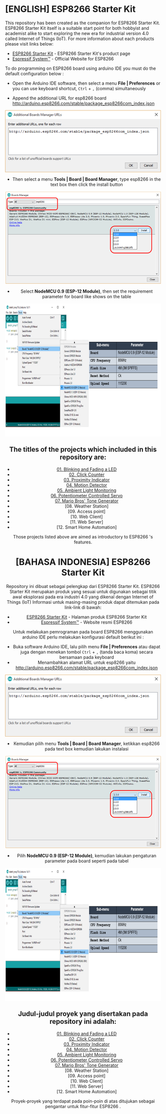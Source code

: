 # [ENGLISH] ESP8266  Starter Kit
This repository has been created as the companion for ESP8266  Starter Kit.
ESP8266  Starter Kit itself is a suitable start point for both hobbyist and academist alike to start exploring the new era for industrial version 4.0 called Internet of Things (IoT).
For more information about each products please visit links below:
* [ESP8266  Starter Kit](http://digiwarestore.com/en/) - ESP8266  Starter Kit's product page
* [Espressif System™](http://espressif.com/en) - Official Website for ESP8266 

To do programming on ESP8266 board using arduino IDE you must do the default configuration below :
* Open the Arduino IDE software, then select a menu **File | Preferences** or you can use keyboard shortcut, ```Ctrl``` + ```,``` (comma) simultaneously 

* Append the additional URL for esp8266 board http://arduino.esp8266.com/stable/package_esp8266com_index.json
 
<div style="text-align:center"><img src="/images/additional_url.png" height="200" align ="center"/><div/>

* Then select a menu **Tools | Board | Board Manager**, type esp8266 in the text box then click the install button

<div style="text-align:center"><img src="/images/esp8266_package.PNG" height="300" align ="center"/><div/>

* Select **NodeMCU 0.9 (ESP-12 Module)**, then set the requirement parameter for board like shows on the table 

<img src="/images/configuration_table.PNG" height="430" align ="center">

## The titles of the projects which included in this repository are:
* [01. Blinking and Fading a LED](/01_Blinking_and_Fading_a_LED)
* [02. Click Counter](/02_Click_Counter)
* [03. Proximity Indicator](/03_Proximity_Indicator)
* [04. Motion Detector](/04_Motion_Detector)
* [05. Ambient Light Monitoring](/05_Ambient_Light_Monitoring)
* [06. Potentiometer Controlled Servo](/06_Potentiometer_Controlled_Servo)
* [07. Mario Bros' Tone Generator](/07_Mario_Bros_Tone_Generator)
* [08. Weather Station]
* [09. Access point]
* [10. Web Client]
* [11. Web Server]
* [12. Smart Home Automation]

Those projects listed above are aimed as introductory to ESP8266 's features.

# [BAHASA INDONESIA] ESP8266  Starter Kit
Repository ini dibuat sebagai pelengkap dari ESP8266  Starter Kit.
ESP8266  Starter Kit merupakan produk yang sesuai untuk digunakan sebagai titik awal eksplorasi pada era industri 4.0 yang dikenal dengan Internet of Things (IoT) 
Informasi untuk masing-masing produk dapat ditemukan pada link-link di bawah: 
* [ESP8266  Starter Kit](http://digiwarestore.com/en/) - Halaman produk ESP8266  Starter Kit
* [Espressif System™](http://espressif.com/en) - Website resmi ESP8266 

Untuk melakukan pemrograman pada board ESP8266  menggunakan arduino IDE perlu melakukan konfigurasi default berikut ini :
* Buka software Arduino IDE, lalu pilih menu **File | Preferences** atau dapat juga dengan menekan tombol ```Ctrl``` + ```,``` (tanda baca koma) secara bersamaan pada keyboard
* Menambahkan alamat URL untuk esp8266 yaitu http://arduino.esp8266.com/stable/package_esp8266com_index.json

<div style="text-align:center"><img src="/images/additional_url.png" height="200" align ="center"/><div/>

* Kemudian pilih menu **Tools | Board | Board Manager**, ketikkan esp8266 pada text box kemudian lakukan instalasi

<div style="text-align:center"><img src="/images/esp8266_package.PNG" height="300" align ="center"/><div/>

* Pilih **NodeMCU 0.9 (ESP-12 Module)**, kemudian lakukan pengaturan parameter pada board seperti pada tabel

<img src="/images/configuration_table.PNG" height="430" align ="center">


## Judul-judul proyek yang disertakan pada repository ini adalah:
* [01. Blinking and Fading a LED](/01_Blinking_and_Fading_a_LED)
* [02. Click Counter](/02_Click_Counter)
* [03. Proximity Indicator](/03_Proximity_Indicator)
* [04. Motion Detector](/04_Motion_Detector)
* [05. Ambient Light Monitoring](/05_Ambient_Light_Monitoring)
* [06. Potentiometer Controlled Servo](/06_Potentiometer_Controlled_Servo)
* [07. Mario Bros' Tone Generator](/07_Mario_Bros_Tone_Generator)
* [08. Weather Station]
* [09. Access point]
* [10. Web Client]
* [11. Web Server]
* [12. Smart Home Automation]

Proyek-proyek yang terdapat pada poin-poin di atas ditujukan sebagai pengantar untuk fitur-fitur ESP8266 .
